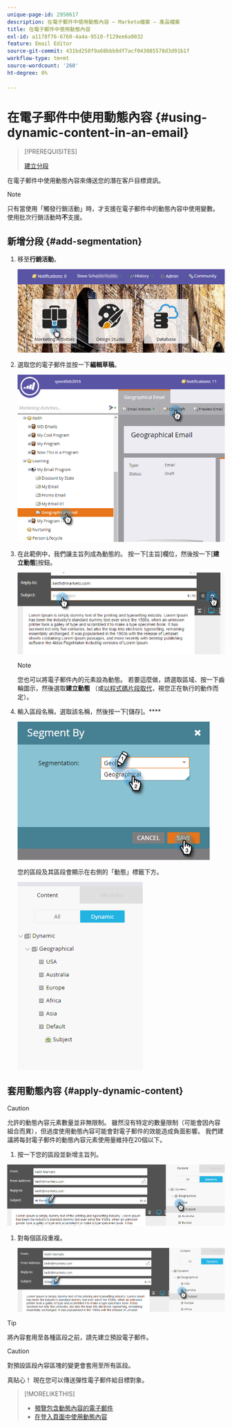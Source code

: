 ```yaml
---
unique-page-id: 2950617
description: 在電子郵件中使用動態內容 — Marketo檔案 — 產品檔案
title: 在電子郵件中使用動態內容
exl-id: a1178f76-6760-4a4a-9510-f129ee6a9032
feature: Email Editor
source-git-commit: 431bd258f9a68bbb9df7acf043085578d3d91b1f
workflow-type: tm+mt
source-wordcount: '260'
ht-degree: 0%

---
```


# 在電子郵件中使用動態內容 {#using-dynamic-content-in-an-email}

>[!PREREQUISITES]
>
>[建立分段](/help/marketo/product-docs/personalization/segmentation-and-snippets/segmentation/create-a-segmentation.md)

在電子郵件中使用動態內容來傳送您的潛在客戶目標資訊。

>[!NOTE]
>
>只有當使用「觸發行銷活動」時，才支援在電子郵件中的動態內容中使用變數。 使用批次行銷活動時&#x200B;**不**&#x200B;支援。

## 新增分段 {#add-segmentation}

1. 移至&#x200B;**行銷活動**。

   ![](assets/login-marketing-activities.png)

1. 選取您的電子郵件並按一下&#x200B;**編輯草稿**。

   ![](assets/1.2.png)

1. 在此範例中，我們讓主旨列成為動態的。 按一下[主旨]欄位，然後按一下[**建立動態**]按鈕。

   ![](assets/1.3.png)

   >[!NOTE]
   >
   >您也可以將電子郵件內的元素設為動態。 若要這麼做，請選取區域、按一下齒輪圖示，然後選取&#x200B;**建立動態** （或[以程式碼片段取代](/help/marketo/product-docs/personalization/segmentation-and-snippets/snippets/create-a-snippet.md)，視您正在執行的動作而定）。

1. 輸入區段名稱，選取該名稱，然後按一下[儲存]。****

   ![](assets/1.4.png)

   您的區段及其區段會顯示在右側的「動態」標籤下方。

   ![](assets/1.5.png)

## 套用動態內容 {#apply-dynamic-content}

>[!CAUTION]
>
>允許的動態內容元素數量並非無限制。 雖然沒有特定的數量限制（可能會因內容組合而異），但過度使用動態內容可能會對電子郵件的效能造成負面影響。 我們建議將每封電子郵件的動態內容元素使用量維持在20個以下。

1. 按一下您的區段並新增主旨列。

![](assets/2.1.png)

1. 對每個區段重複。

   ![](assets/2.2.png)

>[!TIP]
>
>將內容套用至各種區段之前，請先建立預設電子郵件。

>[!CAUTION]
>
>對預設區段內容區塊的變更會套用至所有區段。

真貼心！ 現在您可以傳送彈性電子郵件給目標對象。

>[!MORELIKETHIS]
>
>* [預覽包含動態內容的電子郵件](/help/marketo/product-docs/email-marketing/general/functions-in-the-editor/preview-an-email-with-dynamic-content.md)
>* [在登入頁面中使用動態內容](/help/marketo/product-docs/demand-generation/landing-pages/free-form-landing-pages/use-dynamic-content-in-a-free-form-landing-page.md)
